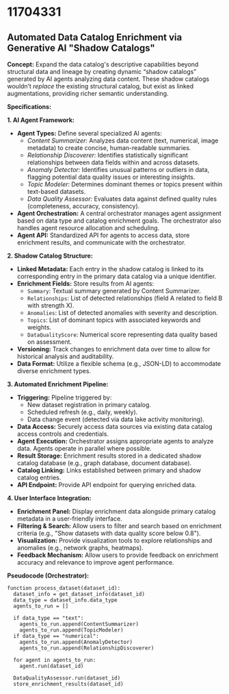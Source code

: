 # 11704331

## Automated Data Catalog Enrichment via Generative AI "Shadow Catalogs"

**Concept:** Expand the data catalog's descriptive capabilities beyond structural data and lineage by creating dynamic “shadow catalogs” generated by AI agents analyzing data content. These shadow catalogs wouldn’t *replace* the existing structural catalog, but exist as linked augmentations, providing richer semantic understanding.

**Specifications:**

**1. AI Agent Framework:**

*   **Agent Types:** Define several specialized AI agents:
    *   *Content Summarizer:* Analyzes data content (text, numerical, image metadata) to create concise, human-readable summaries.
    *   *Relationship Discoverer:* Identifies statistically significant relationships between data fields within and across datasets.
    *   *Anomaly Detector:* Identifies unusual patterns or outliers in data, flagging potential data quality issues or interesting insights.
    *   *Topic Modeler:*  Determines dominant themes or topics present within text-based datasets.
    *   *Data Quality Assessor:* Evaluates data against defined quality rules (completeness, accuracy, consistency).
*   **Agent Orchestration:** A central orchestrator manages agent assignment based on data type and catalog enrichment goals.  The orchestrator also handles agent resource allocation and scheduling.
*   **Agent API:**  Standardized API for agents to access data, store enrichment results, and communicate with the orchestrator.

**2. Shadow Catalog Structure:**

*   **Linked Metadata:** Each entry in the shadow catalog is linked to its corresponding entry in the primary data catalog via a unique identifier.
*   **Enrichment Fields:**  Store results from AI agents:
    *   `Summary`: Textual summary generated by Content Summarizer.
    *   `Relationships`: List of detected relationships (field A related to field B with strength X).
    *   `Anomalies`: List of detected anomalies with severity and description.
    *   `Topics`: List of dominant topics with associated keywords and weights.
    *   `DataQualityScore`: Numerical score representing data quality based on assessment.
*   **Versioning:** Track changes to enrichment data over time to allow for historical analysis and auditability.
*   **Data Format:** Utilize a flexible schema (e.g., JSON-LD) to accommodate diverse enrichment types.

**3.  Automated Enrichment Pipeline:**

*   **Triggering:**  Pipeline triggered by:
    *   New dataset registration in primary catalog.
    *   Scheduled refresh (e.g., daily, weekly).
    *   Data change event (detected via data lake activity monitoring).
*   **Data Access:**  Securely access data sources via existing data catalog access controls and credentials.
*   **Agent Execution:** Orchestrator assigns appropriate agents to analyze data.  Agents operate in parallel where possible.
*   **Result Storage:** Enrichment results stored in a dedicated shadow catalog database (e.g., graph database, document database).
*   **Catalog Linking:**  Links established between primary and shadow catalog entries.
*   **API Endpoint:** Provide API endpoint for querying enriched data.

**4.  User Interface Integration:**

*   **Enrichment Panel:** Display enrichment data alongside primary catalog metadata in a user-friendly interface.
*   **Filtering & Search:** Allow users to filter and search based on enrichment criteria (e.g., "Show datasets with data quality score below 0.8").
*   **Visualization:** Provide visualization tools to explore relationships and anomalies (e.g., network graphs, heatmaps).
*   **Feedback Mechanism:**  Allow users to provide feedback on enrichment accuracy and relevance to improve agent performance.

**Pseudocode (Orchestrator):**

```
function process_dataset(dataset_id):
  dataset_info = get_dataset_info(dataset_id)
  data_type = dataset_info.data_type
  agents_to_run = []

  if data_type == "text":
    agents_to_run.append(ContentSummarizer)
    agents_to_run.append(TopicModeler)
  if data_type == "numerical":
    agents_to_run.append(AnomalyDetector)
    agents_to_run.append(RelationshipDiscoverer)

  for agent in agents_to_run:
    agent.run(dataset_id)

  DataQualityAssessor.run(dataset_id)
  store_enrichment_results(dataset_id)
```